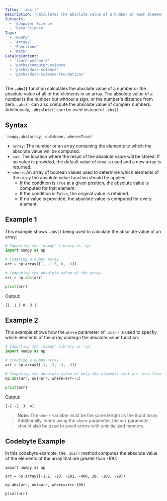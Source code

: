 ```yaml
---
Title: '.abs()'
Description: 'Calculates the absolute value of a number or each element in an array.'
Subjects:
  - 'Computer Science'
  - 'Data Science'
Tags:
  - 'NumPy'
  - 'Arrays'
  - 'Functions'
  - 'Math'
CatalogContent:
  - 'learn-python-3'
  - 'paths/computer-science'
  - 'paths/data-science'
  - 'paths/data-science-foundations'
---
```


The **`.abs()`** function calculates the absolute value of a number or the absolute value of all of the elements in an array. The absolute value of a number is the number but without a sign, or the number's distance from zero. `.abs()` can also compute the absolute value of complex numbers. Additionally, `.absolute()` can be used instead of `.abs()`.

## Syntax

```psuedo
`numpy.abs(array, out=None, where=True)`
```

- `array`: The number or an array containing the elements to which the absolute value will be computed.
- `out`: The location where the result of the absolute value will be stored. If no value is provided, the default value of `None` is used and a new array is returned.
- `where`: An array of boolean values used to determine which elements of the array the absolute value function should be applied.
  - If the condition is `True` at a given position, the absolute value is computed for that element.
  - If the condition is `False`, the original value is retained.
  - If no value is provided, the absolute value is computed for every element.

## Example 1

This example shows `.abs()` being used to calculate the absolute value of an array:

```py
# Importing the 'numpy' library as 'np'
import numpy as np

# Creating a numpy array
arr = np.array([1, -1.5, 0, -3])

# Computing the absolute value of the array
arr = np.abs(arr)

print(arr)
```

Output:
```shell
[1. 1.5 0. 3.]
```

## Example 2

This example shows how the `where` parameter of `.abs()` is used to specfiy which elements of the array undergo the absolute value function:

```py
# Importing the 'numpy' library as 'np'
import numpy as np

# Creating a numpy array
arr = np.array([-1, -2, -3, -4])

# Computing the absolute value of only the elements that are less than -2
np.abs(arr, out=arr, where=arr<-2)

print(arr)
```

Output:
```shell
[-1 -2  3  4]
```
> **Note:** The `where` variable must be the same length as the input array. Additionally, when using the `where` parameter, the `out` parameter should also be used to avoid errors with uninitialized memory.

## Codebyte Example

In this codebyte example, the `.abs()` method computes the absolute value of the elements of the array that are greater than -100:

```codebyte/python
import numpy as np

arr = np.array([-1.2, -23, -101, -400, 20, -100, -99])

np.abs(arr, out=arr, where=arr>-100)

print(arr)
```